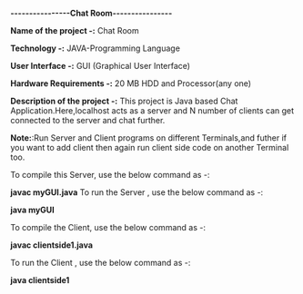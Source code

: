 **----------------Chat Room----------------**

**Name of the project -:** Chat Room

**Technology -:** JAVA-Programming Language

**User Interface -:** GUI (Graphical User Interface)

**Hardware Requirements -:** 20 MB HDD and Processor(any one)

**Description of the project -:** This project is Java based Chat Application.Here,localhost acts as a server and N number of clients can get connected to the server and chat further. 

**Note:**:Run Server and Client programs on different Terminals,and futher if you want to add client then again run client side code on another Terminal too.

To compile this Server, use the below command as -:

**javac myGUI.java** 
To run the Server , use the below command as -:

**java myGUI**

To compile the Client, use the below command as -:

**javac clientside1.java**

To run the Client , use the below command as -:

**java clientside1**